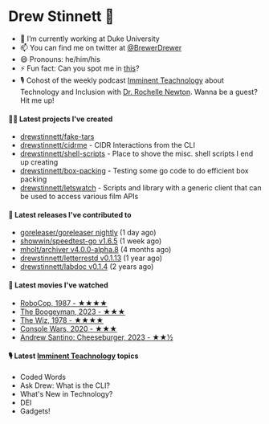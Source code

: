
# Drew Stinnett 👋

- 🔭 I’m currently working at Duke University
- 📫 You can find me on twitter at [@BrewerDrewer](https://twitter.com/BrewerDrewer)
- 😄 Pronouns: he/him/his
- ⚡ Fun fact: Can you spot me in [this](https://www.youtube.com/watch?v=oL9WnB0qHBA)?
- 🎙 Cohost of the weekly podcast [Imminent Teachnology](https://podcast.imminentteachnology.com/) about Technology and Inclusion with [Dr. Rochelle Newton](https://www.linkedin.com/in/drrochellenewton/). Wanna be a guest? Hit me up!

#### 👨‍💻 Latest projects I've created
- [drewstinnett/fake-tars](https://github.com/drewstinnett/fake-tars)
- [drewstinnett/cidrme](https://github.com/drewstinnett/cidrme) - CIDR Interactions from the CLI
- [drewstinnett/shell-scripts](https://github.com/drewstinnett/shell-scripts) - Place to shove the misc. shell scripts I end up creating
- [drewstinnett/box-packing](https://github.com/drewstinnett/box-packing) - Testing some go code to do efficient box packing
- [drewstinnett/letswatch](https://github.com/drewstinnett/letswatch) - Scripts and library with a generic client that can be used to access various film APIs

#### 🚀 Latest releases I've contributed to
- [goreleaser/goreleaser nightly](https://github.com/goreleaser/goreleaser/releases/tag/nightly) (1 day ago)
- [showwin/speedtest-go v1.6.5](https://github.com/showwin/speedtest-go/releases/tag/v1.6.5) (1 week ago)
- [mholt/archiver v4.0.0-alpha.8](https://github.com/mholt/archiver/releases/tag/v4.0.0-alpha.8) (4 months ago)
- [drewstinnett/letterrestd v0.1.13](https://github.com/drewstinnett/letterrestd/releases/tag/v0.1.13) (1 year ago)
- [drewstinnett/labdoc v0.1.4](https://github.com/drewstinnett/labdoc/releases/tag/v0.1.4) (2 years ago)

#### 🍿 Latest movies I've watched
- [RoboCop, 1987 - ★★★★](https://letterboxd.com/mondodrew/film/robocop/)
- [The Boogeyman, 2023 - ★★★](https://letterboxd.com/mondodrew/film/the-boogeyman/)
- [The Wiz, 1978 - ★★★★](https://letterboxd.com/mondodrew/film/the-wiz/)
- [Console Wars, 2020 - ★★★](https://letterboxd.com/mondodrew/film/console-wars/)
- [Andrew Santino: Cheeseburger, 2023 - ★★½](https://letterboxd.com/mondodrew/film/andrew-santino-cheeseburger/)

#### 🎙 Latest [Imminent Teachnology](https://podcast.imminentteachnology.com/) topics
- Coded Words
- Ask Drew: What is the CLI?
- What&#39;s New in Technology?
- DEI
- Gadgets!
